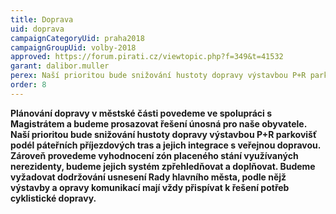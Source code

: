 ```yaml
---
title: Doprava
uid: doprava
campaignCategoryUid: praha2018
campaignGroupUid: volby-2018
approved: https://forum.pirati.cz/viewtopic.php?f=349&t=41532
garant: dalibor.muller
perex: Naší prioritou bude snižování hustoty dopravy výstavbou P+R parkovišť podél páteřních příjezdových tras a jejich integrace s veřejnou dopravou. Zároveň provedeme vyhodnocení zón placeného stání využívaných nerezidenty, budeme jejich systém zpřehledňovat a doplňovat.
order: 8
---
```


**Plánování dopravy v městské části povedeme ve spolupráci s Magistrátem a budeme prosazovat řešení únosná pro naše obyvatele. Naší prioritou bude snižování hustoty dopravy výstavbou P+R parkovišť podél páteřních příjezdových tras a jejich integrace s veřejnou dopravou. Zároveň provedeme vyhodnocení zón placeného stání využívaných nerezidenty, budeme jejich systém zpřehledňovat a doplňovat. Budeme vyžadovat dodržování usnesení Rady hlavního města, podle nějž výstavby a opravy komunikací mají vždy přispívat k řešení potřeb cyklistické dopravy.**
